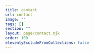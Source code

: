 ```yaml
---
title: contact
url: contact
image: ""
tags: []
section: ""
layout: page/contact.njk
order: 100
eleventyExcludeFromCollections: false
---
```

